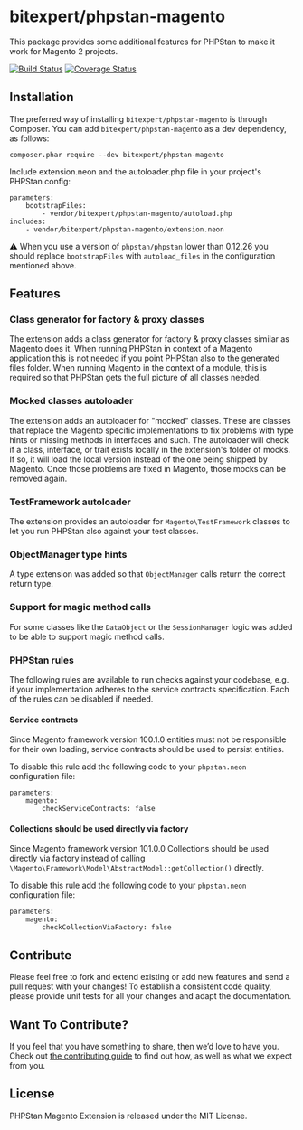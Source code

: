 # bitexpert/phpstan-magento

This package provides some additional features for PHPStan to make it
work for Magento 2 projects.

[![Build Status](https://travis-ci.org/bitExpert/phpstan-magento.svg?branch=master)](https://travis-ci.org/bitExpert/phpstan-magento)
[![Coverage Status](https://coveralls.io/repos/github/bitExpert/phpstan-magento/badge.svg?branch=master)](https://coveralls.io/github/bitExpert/phpstan-magento?branch=master)

## Installation

The preferred way of installing `bitexpert/phpstan-magento` is through Composer.
You can add `bitexpert/phpstan-magento` as a dev dependency, as follows:

```
composer.phar require --dev bitexpert/phpstan-magento
```

Include extension.neon and the autoloader.php file in your project's PHPStan config:

```neon
parameters:
	bootstrapFiles:
		- vendor/bitexpert/phpstan-magento/autoload.php
includes:
	- vendor/bitexpert/phpstan-magento/extension.neon
```

⚠️ When you use a version of `phpstan/phpstan` lower than 0.12.26 you should replace `bootstrapFiles` with `autoload_files` in the configuration mentioned above.

## Features

### Class generator for factory & proxy classes
The extension adds a class generator for factory & proxy classes similar as Magento does it. When running PHPStan in 
context of a Magento application this is not needed if you point PHPStan also to the generated files folder. When running 
Magento in the context of a module, this is required so that PHPStan gets the full picture of all classes needed.

### Mocked classes autoloader
The extension adds an autoloader for "mocked" classes. These are classes that replace the Magento specific implementations 
to fix problems with type hints or missing methods in interfaces and such. The autoloader will check if a class, interface, 
or trait exists locally in the extension's folder of mocks. If so, it will load the local version instead of the one being 
shipped by Magento. Once those problems are fixed in Magento, those mocks can be removed again.

### TestFramework autoloader
The extension provides an autoloader for `Magento\TestFramework` classes to let you run PHPStan also against your test classes.

### ObjectManager type hints
A type extension was added so that `ObjectManager` calls return the correct return type.

### Support for magic method calls
For some classes like the `DataObject` or the `SessionManager` logic was added to be able to support magic method calls.

### PHPStan rules

The following rules are available to run checks against your codebase, e.g. if your implementation adheres to the 
service contracts specification. Each of the rules can be disabled if needed.

#### Service contracts

Since Magento framework version 100.1.0 entities must not be responsible for their own loading, service contracts should
be used to persist entities.

To disable this rule add the following code to your `phpstan.neon` configuration file:
```
parameters:
    magento:
        checkServiceContracts: false
```

#### Collections should be used directly via factory

Since Magento framework version 101.0.0 Collections should be used directly via factory instead of calling 
`\Magento\Framework\Model\AbstractModel::getCollection()` directly.

To disable this rule add the following code to your `phpstan.neon` configuration file:
```
parameters:
    magento:
        checkCollectionViaFactory: false
```

## Contribute

Please feel free to fork and extend existing or add new features and send a pull request with your changes! To establish
a consistent code quality, please provide unit tests for all your changes and adapt the documentation.

## Want To Contribute?

If you feel that you have something to share, then we’d love to have you.
Check out [the contributing guide](CONTRIBUTING.md) to find out how, as well as what we expect from you.

## License

PHPStan Magento Extension is released under the MIT License.
